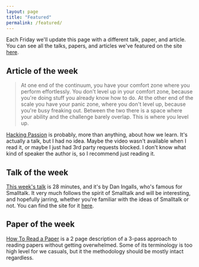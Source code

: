 ```yaml
---
layout: page
title: "Featured"
permalink: /featured/
---
```


Each Friday we'll update this page with a different talk, paper, and article. You can see all the talks, papers, and articles we've featured on the site [here](/archive/).

## Article of the week
> At one end of the continuum, you have your comfort zone where you perform effortlessly. You don't level up in your comfort zone, because you're doing stuff you already know how to do. At the other end of the scale you have your panic zone, where you don't level up, because you're busy freaking out. Between the two there is a space where your ability and the challenge barely overlap. This is where you level up.

[Hacking Passion](http://kytrinyx.com/presentations/hacking-passion) is probably, more than anything, about how we learn. It's actually a talk, but I had no idea. Maybe the video wasn't available when I read it, or maybe I just had 3rd party requests blocked. I don't know what kind of speaker the author is, so I recommend just reading it.

## Talk of the week
[This week's talk](https://www.youtube.com/watch?v=QTJRwKOFddc) is 28 minutes, and it's by Dan Ingalls, who's famous for Smalltalk. It very much follows the spirit of Smalltalk and will be interesting, and hopefully jarring, whether you're familiar with the ideas of Smalltalk or not. You can find the site for it [here](http://lively-kernel.org/).

## Paper of the week
[How To Read a Paper](http://blizzard.cs.uwaterloo.ca/keshav/home/Papers/data/07/paper-reading.pdf) is a 2 page description of a 3-pass approach to reading papers without getting overwhelmed. Some of its terminology is too high level for we casuals, but it the methodology should be mostly intact regardless.

